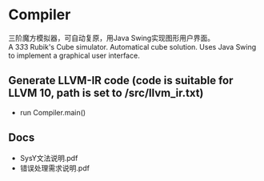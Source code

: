 # Compiler
三阶魔方模拟器，可自动复原，用Java Swing实现图形用户界面。  
A 3*3*3 Rubik's Cube simulator.  Automatical cube solution. Uses Java Swing to implement a graphical user interface.
 
## Generate LLVM-IR code (code is suitable for LLVM 10, path is set to /src/llvm_ir.txt)
+ run Compiler.main()

## Docs
+ SysY文法说明.pdf  
+ 错误处理需求说明.pdf

        
     

          
